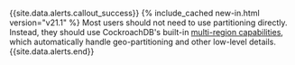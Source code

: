 {{site.data.alerts.callout_success}}
{% include_cached new-in.html version="v21.1" %} Most users should not need to use partitioning directly.  Instead, they should use CockroachDB's built-in [multi-region capabilities](multiregion-overview.html), which automatically handle geo-partitioning and other low-level details.
{{site.data.alerts.end}}

